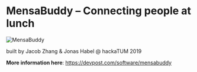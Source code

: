 # MensaBuddy – Connecting people at lunch
![MensaBuddy](https://i.imgur.com/J6HFsQP.png)

built by Jacob Zhang & Jonas Habel @ hackaTUM 2019

**More information here**: https://devpost.com/software/mensabuddy
